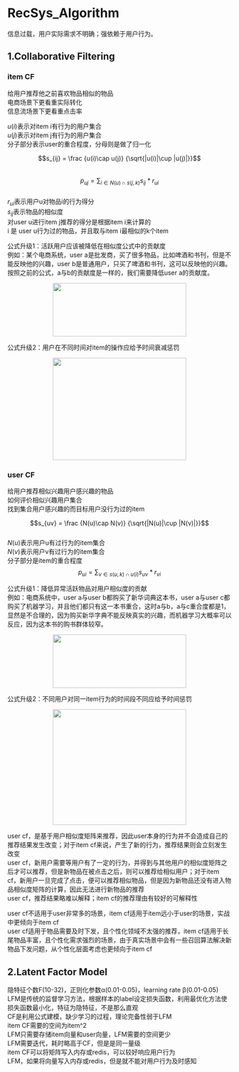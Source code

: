 # RecSys_Algorithm

信息过载，用户实际需求不明确；强依赖于用户行为。  

## 1.Collaborative Filtering
### item CF

给用户推荐他之前喜欢物品相似的物品  
电商场景下更看重实际转化  
信息流场景下更看重点击率  

$u(i)$表示对item i有行为的用户集合  
$u(j)$表示对item j有行为的用户集合  
分子部分表示user的重合程度，分母则是做了归一化  

$$s_{ij} = \frac {u(i)\cap u(j)} {\sqrt{|u(i)|\cup |u(j)|}}$$  
$$p_{uj} = \sum_{i\in N(u) \cap s(j,k)} {s_{ij} * r_{ui}}$$  
$r_{ui}$表示用户u对物品i的行为得分  
$s_{ij}$表示物品的相似度  
对user u进行item j推荐的得分是根据item i来计算的  
i 是 user u行为过的物品，并且取与item i最相似的k个item  
  
公式升级1：活跃用户应该被降低在相似度公式中的贡献度  
例如：某个电商系统，user a是批发商，买了很多物品，比如啤酒和书刊，但是不能反映他的兴趣，user b是普通用户，只买了啤酒和书刊，这可以反映他的兴趣。按照之前的公式，a与b的贡献度是一样的，我们需要降低user a的贡献度。  
<div align=center><img src="https://github.com/TripleHack/RecSys_Algorithm/blob/master/RecSys公式/2.1.3.png" width="300" height="120" /></div>  
  
公式升级2：用户在不同时间对item的操作应给予时间衰减惩罚  
<div align=center><img src="https://github.com/TripleHack/RecSys_Algorithm/blob/master/RecSys公式/2.1.4.png" width="300" height="230" /></div>  

### user CF
给用户推荐相似兴趣用户感兴趣的物品  
如何评价相似兴趣用户集合  
找到集合用户感兴趣的而目标用户没行为过的item  
  
$$s_{uv} = \frac {N(u)\cap N(v)} {\sqrt{|N(u)|\cup |N(v)|}}$$  
$N(u)$表示用户u有过行为的item集合  
$N(v)$表示用户v有过行为的item集合  
分子部分是item的重合程度  
$$p_{ui} = \sum_{v\in s(u,k) \cap u(i)} {s_{uv} * r_{vi}}$$  
  
公式升级1：降低异常活跃物品对用户相似度的贡献  
例如：电商系统中，user a与user b都购买了新华词典这本书，user a与user c都购买了机器学习，并且他们都只有这一本书重合，这时a与b，a与c重合度都是1，显然是不合理的，因为购买新华字典不能反映真实的兴趣，而机器学习大概率可以反应，因为这本书的购书群体较窄。  
<div align=center><img src="https://github.com/TripleHack/RecSys_Algorithm/blob/master/RecSys公式/2.1.5.png" width="300" height="120" /></div>  
  
公式升级2：不同用户对同一item行为的时间段不同应给予时间惩罚  
<div align=center><img src="https://github.com/TripleHack/RecSys_Algorithm/blob/master/RecSys公式/2.1.6.png" width="300" height="260" /></div>  
  
user cf，是基于用户相似度矩阵来推荐，因此user本身的行为并不会造成自己的推荐结果发生改变；对于item cf来说，产生了新的行为，推荐结果则会立刻发生改变  
user cf，新用户需要等用户有了一定的行为，并得到与其他用户的相似度矩阵之后才可以推荐，但是新物品在被点击之后，则可以推荐给相似用户；对于item cf，新用户一旦完成了点击，便可以推荐相似物品，但是因为新物品还没有进入物品相似度矩阵的计算，因此无法进行新物品的推荐  
user cf，推荐结果略难以解释；item cf的推荐理由有较好的可解释性  
  
user cf不适用于user非常多的场景，item cf适用于item远小于user的场景，实战中更倾向于item cf  
user cf适用于物品需要及时下发，且个性化领域不太强的推荐，item cf适用于长尾物品丰富，且个性化需求强烈的场景，由于真实场景中会有一些召回算法解决新物品下发问题，从个性化层面考虑也更倾向于item cf  
  
## 2.Latent Factor Model  
隐特征个数F(10-32)，正则化参数α(0.01-0.05)，learning rate β(0.01-0.05)  
LFM是传统的监督学习方法，根据样本的label设定损失函数，利用最优化方法使损失函数最小化，特征为隐特征，不是那么直观  
CF是利用公式建模，缺少学习的过程，理论完备性弱于LFM  
item CF需要的空间为item^2  
LFM只需要存储item向量和user向量，LFM需要的空间更少  
LFM需要迭代，耗时略高于CF，但是是同一量级  
item CF可以将矩阵写入内存或redis，可以较好响应用户行为  
LFM，如果将向量写入内存或redis，但是就不能对用户行为及时感知 
